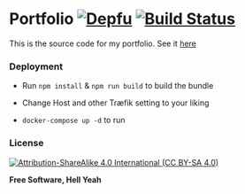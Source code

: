 # Portfolio [![Depfu](https://badges.depfu.com/badges/255f36d5bf07f85a658335cdd8cf62de/count.svg)](https://depfu.com/github/Empty2k12/portfolio?project=Npm) [![Build Status](https://travis-ci.org/Empty2k12/portfolio.svg?branch=master)](https://travis-ci.org/Empty2k12/portfolio)

This is the source code for my portfolio. See it [here](https://gerogerke.de/)

### Deployment

* Run `npm install` & `npm run build` to build the bundle

* Change Host and other Træfik setting to your liking

* `docker-compose up -d` to run

### License

[![Attribution-ShareAlike 4.0 International (CC BY-SA 4.0)](https://mirrors.creativecommons.org/presskit/buttons/88x31/svg/by-sa.svg)](https://creativecommons.org/licenses/by-sa/4.0/)

**Free Software, Hell Yeah**